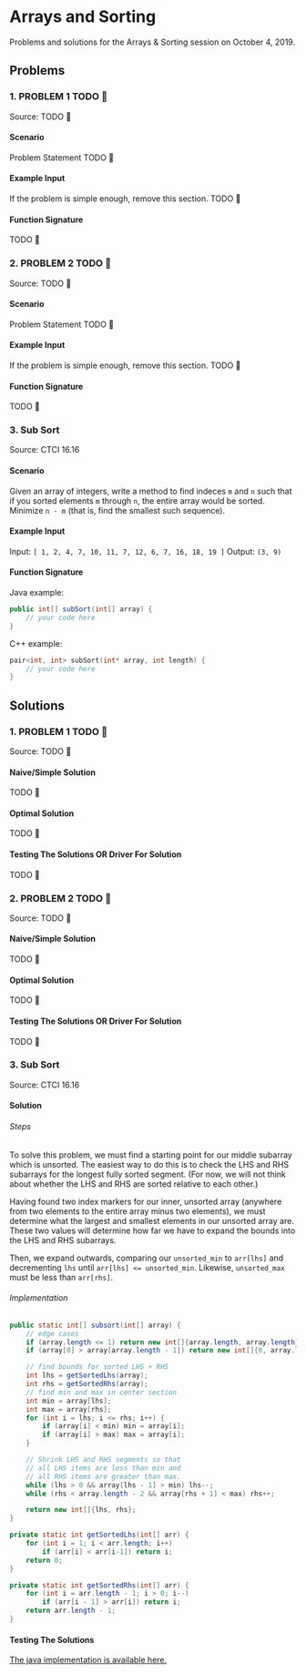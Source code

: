 # Arrays and Sorting

Problems and solutions for the Arrays & Sorting session on October 4, 2019.

## Problems

### 1. PROBLEM 1 TODO :bug:

Source: TODO :bug:

#### Scenario

Problem Statement TODO :bug:

#### Example Input

If the problem is simple enough, remove this section. TODO :bug:

#### Function Signature

TODO :bug:

### 2. PROBLEM 2 TODO :bug:

Source: TODO :bug:

#### Scenario

Problem Statement TODO :bug:

#### Example Input

If the problem is simple enough, remove this section. TODO :bug:

#### Function Signature

TODO :bug:

### 3. Sub Sort

Source: CTCI 16.16

#### Scenario

Given an array of integers, write a method to find indeces `m` and `n` 
such that if you sorted elements `m` through `n`, the entire array would 
be sorted. Minimize `n - m` (that is, find the smallest such sequence).

#### Example Input

Input: `[ 1, 2, 4, 7, 10, 11, 7, 12, 6, 7, 16, 18, 19 ]`
Output: `(3, 9)`

#### Function Signature

Java example:

```java
public int[] subSort(int[] array) {
    // your code here
}
```

C++ example:

```c++
pair<int, int> subSort(int* array, int length) {
    // your code here
}
```

## Solutions

### 1. PROBLEM 1 TODO :bug:

Source: TODO :bug:

#### Naive/Simple Solution

TODO :bug:

#### Optimal Solution

TODO :bug:

#### Testing The Solutions OR Driver For Solution

TODO :bug:

### 2. PROBLEM 2 TODO :bug:

Source: TODO :bug:

#### Naive/Simple Solution

TODO :bug:

#### Optimal Solution

TODO :bug:

#### Testing The Solutions OR Driver For Solution

TODO :bug:

### 3. Sub Sort

Source: CTCI 16.16

#### Solution

###### Steps

To solve this problem, we must find a starting point for our middle subarray 
which is unsorted. The easiest way to do this is to check the LHS and RHS 
subarrays for the longest fully sorted segment. (For now, we will not think about 
whether the LHS and RHS are sorted relative to each other.)

Having found two index markers for our inner, unsorted array (anywhere from 
two elements to the entire array minus two elements), we must determine what 
the largest and smallest elements in our unsorted array are. These two values 
will determine how far we have to expand the bounds into the LHS and RHS subarrays.

Then, we expand outwards, comparing our `unsorted_min` to `arr[lhs]` and decrementing `lhs` until `arr[lhs] <= unsorted_min`. Likewise, `unsorted_max` must be less than `arr[rhs]`.

###### Implementation

```java
public static int[] subsort(int[] array) {
    // edge cases
    if (array.length <= 1) return new int[]{array.length, array.length};
    if (array[0] > array[array.length - 1]) return new int[]{0, array.length - 1};

    // find bounds for sorted LHS + RHS
    int lhs = getSortedLhs(array);
    int rhs = getSortedRhs(array);
    // find min and max in center section
    int min = array[lhs];
    int max = array[rhs];
    for (int i = lhs; i <= rhs; i++) {
        if (array[i] < min) min = array[i];
        if (array[i] > max) max = array[i];
    }

    // Shrink LHS and RHS segments so that 
    // all LHS items are less than min and 
    // all RHS items are greater than max.
    while (lhs > 0 && array[lhs - 1] > min) lhs--;
    while (rhs < array.length - 2 && array[rhs + 1] < max) rhs++;

    return new int[]{lhs, rhs};
}

private static int getSortedLhs(int[] arr) {
    for (int i = 1; i < arr.length; i++)
        if (arr[i] < arr[i-1]) return i;
    return 0;
}

private static int getSortedRhs(int[] arr) {
    for (int i = arr.length - 1; i > 0; i--)
        if (arr[i - 1] > arr[i]) return i;
    return arr.length - 1;
}
```

#### Testing The Solutions 

[The java implementation is available here.](./subsort/Subsort.java)
